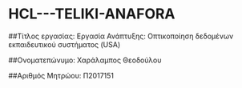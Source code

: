 # HCL---TELIKI-ANAFORA

##Τίτλος εργασίας: Εργασία Ανάπτυξης: Οπτικοποίηση δεδομένων εκπαιδευτικού συστήματος (USA)

##Ονοματεπώνυμο: Χαράλαμπος Θεοδούλου


##Αριθμός Μητρώου: Π2017151
